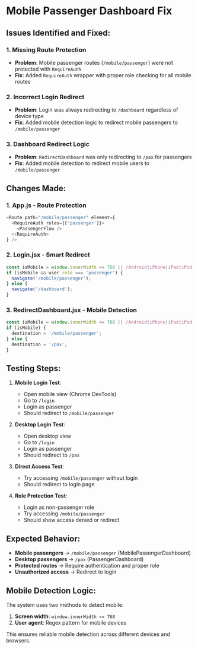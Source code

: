 # Mobile Passenger Dashboard Fix

## Issues Identified and Fixed:

### 1. **Missing Route Protection**
- **Problem**: Mobile passenger routes (`/mobile/passenger`) were not protected with `RequireAuth`
- **Fix**: Added `RequireAuth` wrapper with proper role checking for all mobile routes

### 2. **Incorrect Login Redirect**
- **Problem**: Login was always redirecting to `/dashboard` regardless of device type
- **Fix**: Added mobile detection logic to redirect mobile passengers to `/mobile/passenger`

### 3. **Dashboard Redirect Logic**
- **Problem**: `RedirectDashboard` was only redirecting to `/pax` for passengers
- **Fix**: Added mobile detection to redirect mobile users to `/mobile/passenger`

## Changes Made:

### 1. **App.js** - Route Protection
```javascript
<Route path="/mobile/passenger" element={
  <RequireAuth roles={['passenger']}>
    <PassengerFlow />
  </RequireAuth>
} />
```

### 2. **Login.jsx** - Smart Redirect
```javascript
const isMobile = window.innerWidth <= 768 || /Android|iPhone|iPad|iPod|BlackBerry|IEMobile|Opera Mini/i.test(navigator.userAgent);
if (isMobile && user.role === 'passenger') {
  navigate('/mobile/passenger');
} else {
  navigate('/dashboard');
}
```

### 3. **RedirectDashboard.jsx** - Mobile Detection
```javascript
const isMobile = window.innerWidth <= 768 || /Android|iPhone|iPad|iPod|BlackBerry|IEMobile|Opera Mini/i.test(navigator.userAgent);
if (isMobile) {
  destination = '/mobile/passenger';
} else {
  destination = '/pax';
}
```

## Testing Steps:

1. **Mobile Login Test**:
   - Open mobile view (Chrome DevTools)
   - Go to `/login`
   - Login as passenger
   - Should redirect to `/mobile/passenger`

2. **Desktop Login Test**:
   - Open desktop view
   - Go to `/login`
   - Login as passenger
   - Should redirect to `/pax`

3. **Direct Access Test**:
   - Try accessing `/mobile/passenger` without login
   - Should redirect to login page

4. **Role Protection Test**:
   - Login as non-passenger role
   - Try accessing `/mobile/passenger`
   - Should show access denied or redirect

## Expected Behavior:

- **Mobile passengers** → `/mobile/passenger` (MobilePassengerDashboard)
- **Desktop passengers** → `/pax` (PassengerDashboard)
- **Protected routes** → Require authentication and proper role
- **Unauthorized access** → Redirect to login

## Mobile Detection Logic:

The system uses two methods to detect mobile:
1. **Screen width**: `window.innerWidth <= 768`
2. **User agent**: Regex pattern for mobile devices

This ensures reliable mobile detection across different devices and browsers.

